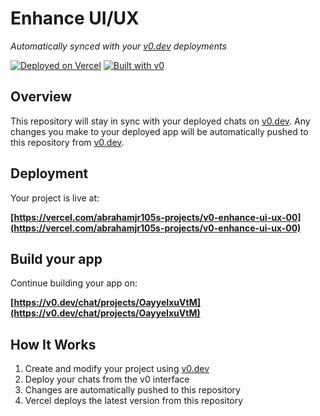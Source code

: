 # Enhance UI/UX

*Automatically synced with your [v0.dev](https://v0.dev) deployments*

[![Deployed on Vercel](https://img.shields.io/badge/Deployed%20on-Vercel-black?style=for-the-badge&logo=vercel)](https://vercel.com/abrahamjr105s-projects/v0-enhance-ui-ux-00)
[![Built with v0](https://img.shields.io/badge/Built%20with-v0.dev-black?style=for-the-badge)](https://v0.dev/chat/projects/OayyeIxuVtM)

## Overview

This repository will stay in sync with your deployed chats on [v0.dev](https://v0.dev).
Any changes you make to your deployed app will be automatically pushed to this repository from [v0.dev](https://v0.dev).

## Deployment

Your project is live at:

**[https://vercel.com/abrahamjr105s-projects/v0-enhance-ui-ux-00](https://vercel.com/abrahamjr105s-projects/v0-enhance-ui-ux-00)**

## Build your app

Continue building your app on:

**[https://v0.dev/chat/projects/OayyeIxuVtM](https://v0.dev/chat/projects/OayyeIxuVtM)**

## How It Works

1. Create and modify your project using [v0.dev](https://v0.dev)
2. Deploy your chats from the v0 interface
3. Changes are automatically pushed to this repository
4. Vercel deploys the latest version from this repository